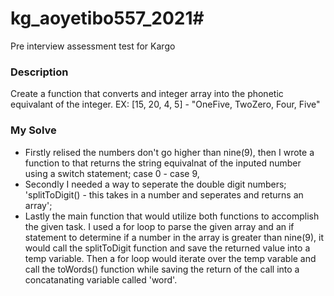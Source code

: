 # kg_aoyetibo557_2021# 

Pre interview assessment test for Kargo
### Description
Create a function that converts and integer array into the phonetic equivalant of the integer.
EX: [15, 20, 4, 5] - "OneFive, TwoZero, Four, Five"

### My Solve
 - Firstly relised the numbers don't go higher than nine(9), then I wrote a function to that returns the string equivalnat of the inputed number
   using a switch statement; case 0 - case 9,
 - Secondly I needed a way to seperate the double digit numbers;  'splitToDigit() - this takes in a number and seperates and returns an array';
 - Lastly the main function that would utilize both functions to accomplish the given task. I used a for loop to parse the given array and an if statement
   to determine if a number in the array is greater than nine(9), it would call the splitToDigit function and save the returned value into a temp variable.
   Then a for loop would iterate over the temp varable and call the toWords() function while saving the return of the call into a concatanating variable called 'word'.
   
